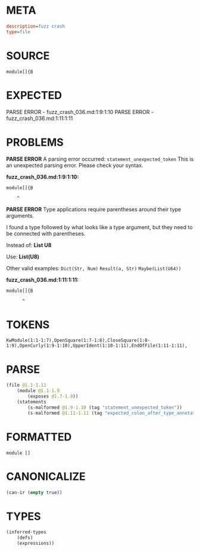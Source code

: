 # META
~~~ini
description=fuzz crash
type=file
~~~
# SOURCE
~~~roc
module[]{B
~~~
# EXPECTED
PARSE ERROR - fuzz_crash_036.md:1:9:1:10
PARSE ERROR - fuzz_crash_036.md:1:11:1:11
# PROBLEMS
**PARSE ERROR**
A parsing error occurred: `statement_unexpected_token`
This is an unexpected parsing error. Please check your syntax.

**fuzz_crash_036.md:1:9:1:10:**
```roc
module[]{B
```
        ^


**PARSE ERROR**
Type applications require parentheses around their type arguments.

I found a type followed by what looks like a type argument, but they need to be connected with parentheses.

Instead of:
    **List U8**

Use:
    **List(U8)**

Other valid examples:
    `Dict(Str, Num)`
    `Result(a, Str)`
    `Maybe(List(U64))`

**fuzz_crash_036.md:1:11:1:11:**
```roc
module[]{B
```
          ^


# TOKENS
~~~zig
KwModule(1:1-1:7),OpenSquare(1:7-1:8),CloseSquare(1:8-1:9),OpenCurly(1:9-1:10),UpperIdent(1:10-1:11),EndOfFile(1:11-1:11),
~~~
# PARSE
~~~clojure
(file @1.1-1.11
	(module @1.1-1.9
		(exposes @1.7-1.9))
	(statements
		(s-malformed @1.9-1.10 (tag "statement_unexpected_token"))
		(s-malformed @1.11-1.11 (tag "expected_colon_after_type_annotation"))))
~~~
# FORMATTED
~~~roc
module []

~~~
# CANONICALIZE
~~~clojure
(can-ir (empty true))
~~~
# TYPES
~~~clojure
(inferred-types
	(defs)
	(expressions))
~~~
